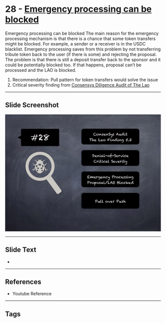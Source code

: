 
# 28 - [Emergency processing can be blocked](./Emergency%20processing%20can%20be%20blocked.md)

Emergency processing can be blocked The main reason for the emergency processing mechanism is that there is a chance that some token transfers might be blocked. For example, a sender or a receiver is in the USDC blacklist. Emergency processing saves from this problem by not transferring tribute token back to the user (if there is some) and rejecting the proposal. The problem is that there is still a deposit transfer back to the sponsor and it could be potentially blocked too. If that happens, proposal can’t be processed and the LAO is blocked.


1.  Recommendation: Pull pattern for token transfers would solve the issue
2.  Critical severity finding from [Consensys Diligence Audit of The Lao](https://consensys.net/diligence/audits/2020/01/the-lao)


___
## Slide Screenshot
![028.png](../../images/7.%20Audit%20Findings%20101/028.png)
___
## Slide Text
- 
___
## References
- Youtube Reference
___
## Tags
